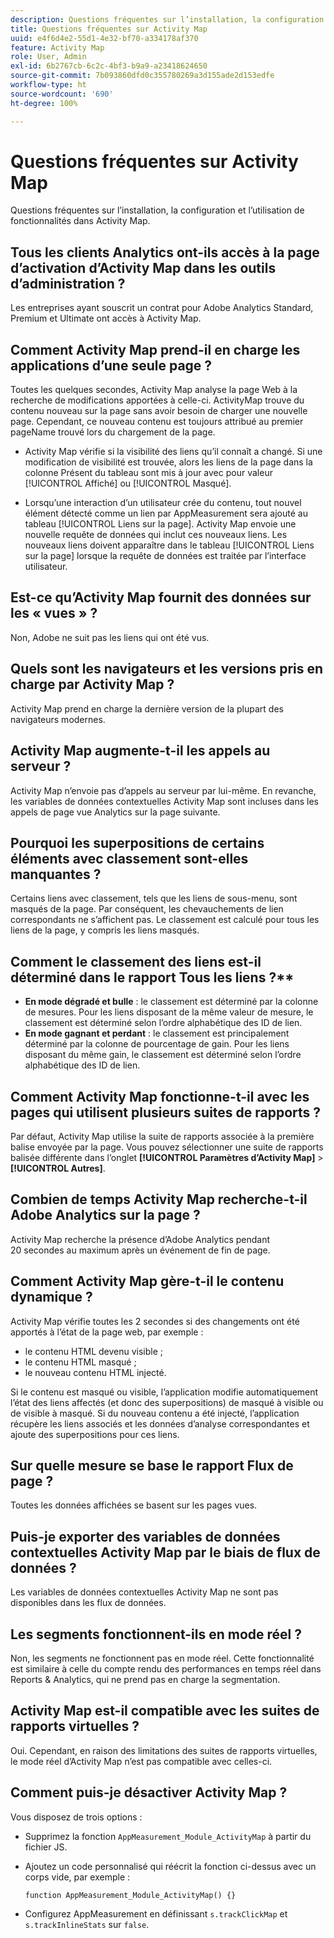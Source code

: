 ```yaml
---
description: Questions fréquentes sur l’installation, la configuration et l’utilisation de fonctionnalités dans Activity Map.
title: Questions fréquentes sur Activity Map
uuid: e4f6d4e2-55d1-4e32-bf70-a334178af370
feature: Activity Map
role: User, Admin
exl-id: 6b2767cb-6c2c-4bf3-b9a9-a23418624650
source-git-commit: 7b093860dfd0c355780269a3d155ade2d153edfe
workflow-type: ht
source-wordcount: '690'
ht-degree: 100%

---
```


# Questions fréquentes sur Activity Map

Questions fréquentes sur l’installation, la configuration et l’utilisation de fonctionnalités dans Activity Map.

## Tous les clients Analytics ont-ils accès à la page dʼactivation dʼActivity Map dans les outils dʼadministration ?

Les entreprises ayant souscrit un contrat pour Adobe Analytics Standard, Premium et Ultimate ont accès à Activity Map.

## Comment Activity Map prend-il en charge les applications d’une seule page ?

Toutes les quelques secondes, Activity Map analyse la page Web à la recherche de modifications apportées à celle-ci. ActivityMap trouve du contenu nouveau sur la page sans avoir besoin de charger une nouvelle page. Cependant, ce nouveau contenu est toujours attribué au premier pageName trouvé lors du chargement de la page.

* Activity Map vérifie si la visibilité des liens qu’il connaît a changé. Si une modification de visibilité est trouvée, alors les liens de la page dans la colonne Présent du tableau sont mis à jour avec pour valeur [!UICONTROL Affiché] ou [!UICONTROL Masqué].

* Lorsqu’une interaction d’un utilisateur crée du contenu, tout nouvel élément détecté comme un lien par AppMeasurement sera ajouté au tableau [!UICONTROL Liens sur la page]. Activity Map envoie une nouvelle requête de données qui inclut ces nouveaux liens. Les nouveaux liens doivent apparaître dans le tableau [!UICONTROL Liens sur la page] lorsque la requête de données est traitée par l’interface utilisateur.


## Est-ce qu’Activity Map fournit des données sur les « vues » ?

Non, Adobe ne suit pas les liens qui ont été vus.

## Quels sont les navigateurs et les versions pris en charge par Activity Map ?

Activity Map prend en charge la dernière version de la plupart des navigateurs modernes.

## Activity Map augmente-t-il les appels au serveur ?

Activity Map nʼenvoie pas dʼappels au serveur par lui-même. En revanche, les variables de données contextuelles Activity Map sont incluses dans les appels de page vue Analytics sur la page suivante.

## Pourquoi les superpositions de certains éléments avec classement sont-elles manquantes ?

Certains liens avec classement, tels que les liens de sous-menu, sont masqués de la page. Par conséquent, les chevauchements de lien correspondants ne sʼaffichent pas. Le classement est calculé pour tous les liens de la page, y compris les liens masqués.

## Comment le classement des liens est-il déterminé dans le rapport Tous les liens ?**

* **En mode dégradé et bulle** : le classement est déterminé par la colonne de mesures. Pour les liens disposant de la même valeur de mesure, le classement est déterminé selon l’ordre alphabétique des ID de lien.
* **En mode gagnant et perdant** : le classement est principalement déterminé par la colonne de pourcentage de gain. Pour les liens disposant du même gain, le classement est déterminé selon lʼordre alphabétique des ID de lien.

## Comment Activity Map fonctionne-t-il avec les pages qui utilisent plusieurs suites de rapports ?

Par défaut, Activity Map utilise la suite de rapports associée à la première balise envoyée par la page. Vous pouvez sélectionner une suite de rapports balisée différente dans l’onglet **[!UICONTROL Paramètres d’Activity Map]** > **[!UICONTROL Autres]**.

## Combien de temps Activity Map recherche-t-il Adobe Analytics sur la page ?

Activity Map recherche la présence dʼAdobe Analytics pendant 20 secondes au maximum après un événement de fin de page.

## Comment Activity Map gère-t-il le contenu dynamique ?

Activity Map vérifie toutes les 2 secondes si des changements ont été apportés à lʼétat de la page web, par exemple :

* le contenu HTML devenu visible ;
* le contenu HTML masqué ;
* le nouveau contenu HTML injecté.

Si le contenu est masqué ou visible, l’application modifie automatiquement l’état des liens affectés (et donc des superpositions) de masqué à visible ou de visible à masqué. Si du nouveau contenu a été injecté, lʼapplication récupère les liens associés et les données dʼanalyse correspondantes et ajoute des superpositions pour ces liens.

## Sur quelle mesure se base le rapport Flux de page ?

Toutes les données affichées se basent sur les pages vues.

## Puis-je exporter des variables de données contextuelles Activity Map par le biais de flux de données ?

Les variables de données contextuelles Activity Map ne sont pas disponibles dans les flux de données.

## Les segments fonctionnent-ils en mode réel ?

Non, les segments ne fonctionnent pas en mode réel. Cette fonctionnalité est similaire à celle du compte rendu des performances en temps réel dans Reports &amp; Analytics, qui ne prend pas en charge la segmentation.

## Activity Map est-il compatible avec les suites de rapports virtuelles ?

Oui. Cependant, en raison des limitations des suites de rapports virtuelles, le mode réel d’Activity Map n’est pas compatible avec celles-ci.

## Comment puis-je désactiver Activity Map ?

Vous disposez de trois options :

* Supprimez la fonction `AppMeasurement_Module_ActivityMap` à partir du fichier JS.
* Ajoutez un code personnalisé qui réécrit la fonction ci-dessus avec un corps vide, par exemple :

   ```
   function AppMeasurement_Module_ActivityMap() {}
   ```

* Configurez AppMeasurement en définissant `s.trackClickMap` et `s.trackInlineStats` sur `false`.
